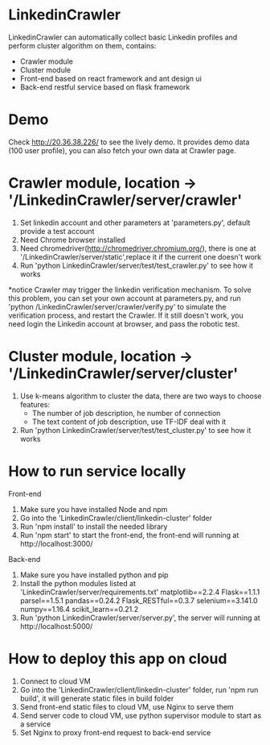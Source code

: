 # LinkedinCrawler
LinkedinCrawler can automatically collect basic Linkedin profiles and perform cluster algorithm on them, contains:
   - Crawler module
   - Cluster module
   - Front-end based on react framework and ant design ui
   - Back-end restful service based on flask framework

# Demo
Check http://20.36.38.226/ to see the lively demo.
It provides demo data (100 user profile), you can also fetch your own data at Crawler page.

# Crawler module, location -> '/LinkedinCrawler/server/crawler'

1. Set linkedin account and other parameters at 'parameters.py', default provide a test account
2. Need Chrome browser installed
3. Need chromedriver(http://chromedriver.chromium.org/), there is one at '/LinkedinCrawler/server/static',replace it if the      current one doesn't work
4. Run 'python LinkedinCrawler/server/test/test_crawler.py' to see how it works

*notice Crawler may trigger the linkedin verification mechanism. To solve this problem, you can set your own account at        parameters.py, and run 'python /LinkedinCrawler/server/crawler/verify.py' to simulate the verification process, and restart the Crawler. If it still doesn't work, you need login the Linkedin account at browser, and pass the robotic test.

# Cluster module, location -> '/LinkedinCrawler/server/cluster'
1. Use k-means algorithm to cluster the data, there are two ways to choose features:
   - The number of job description, he number of connection
   - The text content of job description, use TF-IDF deal with it
2. Run 'python LinkedinCrawler/server/test/test_cluster.py' to see how it works


# How to run service locally
Front-end
1) Make sure you have installed Node and npm
2) Go into the 'LinkedinCrawler/client/linkedin-cluster' folder
3) Run 'npm install' to install the needed library
4) Run 'npm start' to start the front-end, the front-end will running at http://localhost:3000/

Back-end
1) Make sure you have installed python and pip 
2) Install the python modules listed at 'LinkedinCrawler/server/requirements.txt'
      matplotlib==2.2.4
      Flask==1.1.1
      parsel==1.5.1
      pandas==0.24.2
      Flask_RESTful==0.3.7
      selenium==3.141.0
      numpy==1.16.4
      scikit_learn==0.21.2
3) Run 'python LinkedinCrawler/server/server.py', the server will running at  http://localhost:5000/

# How to deploy this app on cloud
1. Connect to cloud VM
2. Go into the 'LinkedinCrawler/client/linkedin-cluster' folder, run 'npm run build', 
   it will generate static files in build folder
3. Send front-end static files to cloud VM, use Nginx to serve them
4. Send server code to cloud VM, use python supervisor module to start as a service
5. Set Nginx to proxy front-end request to back-end service



